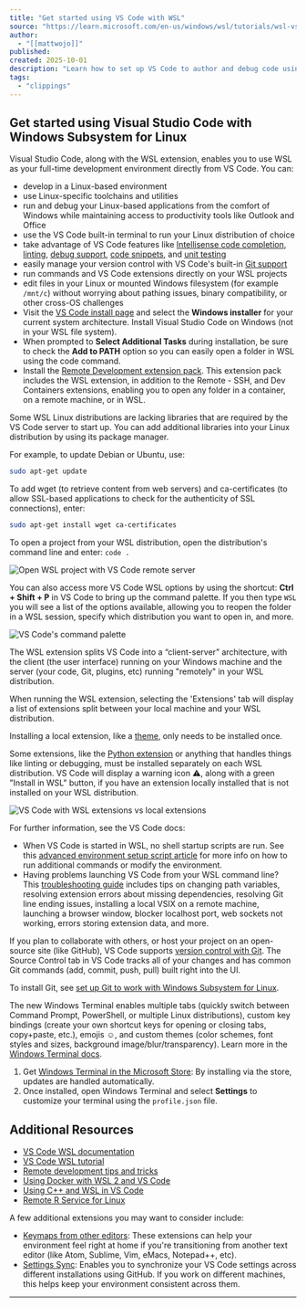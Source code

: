 ```yaml
---
title: "Get started using VS Code with WSL"
source: "https://learn.microsoft.com/en-us/windows/wsl/tutorials/wsl-vscode"
author:
  - "[[mattwojo]]"
published:
created: 2025-10-01
description: "Learn how to set up VS Code to author and debug code using the Windows Subsystem for Linux."
tags:
  - "clippings"
---
```

## Get started using Visual Studio Code with Windows Subsystem for Linux

Visual Studio Code, along with the WSL extension, enables you to use WSL as your full-time development environment directly from VS Code. You can:

- develop in a Linux-based environment
- use Linux-specific toolchains and utilities
- run and debug your Linux-based applications from the comfort of Windows while maintaining access to productivity tools like Outlook and Office
- use the VS Code built-in terminal to run your Linux distribution of choice
- take advantage of VS Code features like [Intellisense code completion](https://code.visualstudio.com/docs/editor/intellisense), [linting](https://code.visualstudio.com/docs/python/linting), [debug support](https://code.visualstudio.com/docs/nodejs/nodejs-debugging), [code snippets](https://code.visualstudio.com/docs/editor/userdefinedsnippets), and [unit testing](https://code.visualstudio.com/docs/python/testing)
- easily manage your version control with VS Code's built-in [Git support](https://code.visualstudio.com/docs/editor/versioncontrol#_git-support)
- run commands and VS Code extensions directly on your WSL projects
- edit files in your Linux or mounted Windows filesystem (for example `/mnt/c`) without worrying about pathing issues, binary compatibility, or other cross-OS challenges
- Visit the [VS Code install page](https://code.visualstudio.com/download) and select the **Windows installer** for your current system architecture. Install Visual Studio Code on Windows (not in your WSL file system).
- When prompted to **Select Additional Tasks** during installation, be sure to check the **Add to PATH** option so you can easily open a folder in WSL using the code command.
- Install the [Remote Development extension pack](https://marketplace.visualstudio.com/items?itemName=ms-vscode-remote.vscode-remote-extensionpack). This extension pack includes the WSL extension, in addition to the Remote - SSH, and Dev Containers extensions, enabling you to open any folder in a container, on a remote machine, or in WSL.

Some WSL Linux distributions are lacking libraries that are required by the VS Code server to start up. You can add additional libraries into your Linux distribution by using its package manager.

For example, to update Debian or Ubuntu, use:

```bash
sudo apt-get update
```

To add wget (to retrieve content from web servers) and ca-certificates (to allow SSL-based applications to check for the authenticity of SSL connections), enter:

```bash
sudo apt-get install wget ca-certificates
```

To open a project from your WSL distribution, open the distribution's command line and enter: `code .`

![Open WSL project with VS Code remote server](https://learn.microsoft.com/en-us/windows/wsl/media/wsl-open-vs-code.gif)

You can also access more VS Code WSL options by using the shortcut: **Ctrl + Shift + P** in VS Code to bring up the command palette. If you then type `WSL` you will see a list of the options available, allowing you to reopen the folder in a WSL session, specify which distribution you want to open in, and more.

![VS Code's command palette](https://learn.microsoft.com/en-us/windows/wsl/media/vscode-remote-command-palette.png)

The WSL extension splits VS Code into a “client-server” architecture, with the client (the user interface) running on your Windows machine and the server (your code, Git, plugins, etc) running "remotely" in your WSL distribution.

When running the WSL extension, selecting the 'Extensions' tab will display a list of extensions split between your local machine and your WSL distribution.

Installing a local extension, like a [theme](https://marketplace.visualstudio.com/search?target=VSCode&category=Themes&sortBy=Installs), only needs to be installed once.

Some extensions, like the [Python extension](https://marketplace.visualstudio.com/items?itemName=ms-python.python) or anything that handles things like linting or debugging, must be installed separately on each WSL distribution. VS Code will display a warning icon ⚠, along with a green "Install in WSL" button, if you have an extension locally installed that is not installed on your WSL distribution.

![VS Code with WSL extensions vs local extensions](https://learn.microsoft.com/en-us/windows/wsl/media/vscode-remote-wsl-extensions.png)

For further information, see the VS Code docs:

- When VS Code is started in WSL, no shell startup scripts are run. See this [advanced environment setup script article](https://code.visualstudio.com/docs/remote/wsl#_advanced-environment-setup-script) for more info on how to run additional commands or modify the environment.
- Having problems launching VS Code from your WSL command line? This [troubleshooting guide](https://code.visualstudio.com/docs/remote/troubleshooting#_fixing-problems-with-the-code-command-not-working) includes tips on changing path variables, resolving extension errors about missing dependencies, resolving Git line ending issues, installing a local VSIX on a remote machine, launching a browser window, blocker localhost port, web sockets not working, errors storing extension data, and more.

If you plan to collaborate with others, or host your project on an open-source site (like GitHub), VS Code supports [version control with Git](https://code.visualstudio.com/docs/sourcecontrol/overview). The Source Control tab in VS Code tracks all of your changes and has common Git commands (add, commit, push, pull) built right into the UI.

To install Git, see [set up Git to work with Windows Subsystem for Linux](https://learn.microsoft.com/en-us/windows/wsl/tutorials/wsl-git).

The new Windows Terminal enables multiple tabs (quickly switch between Command Prompt, PowerShell, or multiple Linux distributions), custom key bindings (create your own shortcut keys for opening or closing tabs, copy+paste, etc.), emojis ☺, and custom themes (color schemes, font styles and sizes, background image/blur/transparency). Learn more in the [Windows Terminal docs](https://learn.microsoft.com/en-us/windows/terminal).

1. Get [Windows Terminal in the Microsoft Store](https://apps.microsoft.com/detail/9N0DX20HK701): By installing via the store, updates are handled automatically.
2. Once installed, open Windows Terminal and select **Settings** to customize your terminal using the `profile.json` file.

## Additional Resources

- [VS Code WSL documentation](https://code.visualstudio.com/docs/remote/wsl)
- [VS Code WSL tutorial](https://code.visualstudio.com/docs/remote/wsl-tutorial)
- [Remote development tips and tricks](https://code.visualstudio.com/docs/remote/troubleshooting)
- [Using Docker with WSL 2 and VS Code](https://code.visualstudio.com/blogs/2020/03/02/docker-in-wsl2)
- [Using C++ and WSL in VS Code](https://code.visualstudio.com/docs/cpp/config-wsl)
- [Remote R Service for Linux](https://learn.microsoft.com/en-us/visualstudio/rtvs/setting-up-remote-r-service-on-linux)

A few additional extensions you may want to consider include:

- [Keymaps from other editors](https://marketplace.visualstudio.com/search?target=VSCode&category=Keymaps&sortBy=Downloads): These extensions can help your environment feel right at home if you're transitioning from another text editor (like Atom, Sublime, Vim, eMacs, Notepad++, etc).
- [Settings Sync](https://marketplace.visualstudio.com/items?itemName=Shan.code-settings-sync): Enables you to synchronize your VS Code settings across different installations using GitHub. If you work on different machines, this helps keep your environment consistent across them.

---